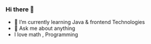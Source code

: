 ### Hi there 👋

<!--
**Amruthavarshini27/Amruthavarshini27** is a ✨ _special_ ✨ repository because its `README.md` (this file) appears on your GitHub profile.

Here are some ideas to get you started:
-->
- 🌱 I’m currently learning Java & frontend Technologies
- 💬 Ask me about anything 
-   I love math , Programming


